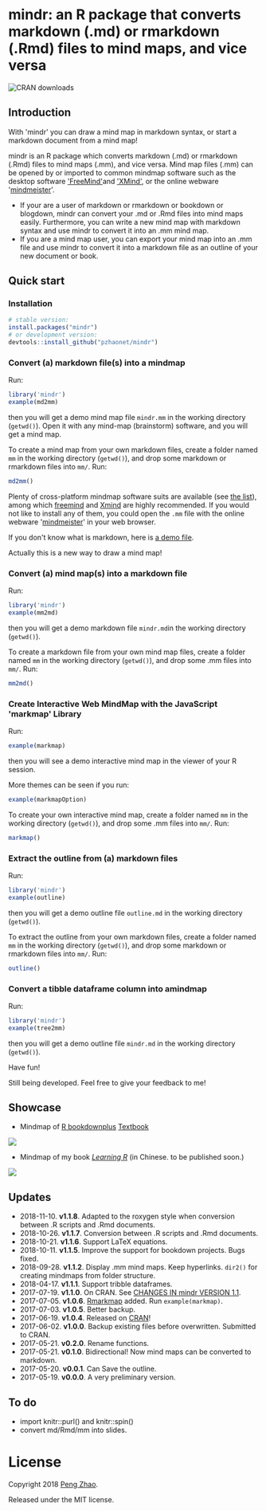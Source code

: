 # mindr: an R package that converts markdown (.md) or rmarkdown (.Rmd) files to mind maps, and vice versa

 ![CRAN downloads](http://cranlogs.r-pkg.org/badges/grand-total/mindr)

## Introduction

With 'mindr' you can draw a mind map in markdown syntax, or start a markdown document from a mind map!

mindr is an R package which converts markdown (.md) or rmarkdown (.Rmd) files to mind maps (.mm), and vice versa. Mind map files (.mm) can be opened by or imported to common mindmap software such as the desktop software ['FreeMind'](http://freemind.sourceforge.net/wiki/index.php/Main_Page)and ['XMind'](http://www.xmind.net), or the online webware '[mindmeister](https://www.mindmeister.com/)'.

- If your are a  user of markdown or  rmarkdown or bookdown or blogdown, mindr can convert your .md or .Rmd files into mind maps easily. Furthermore, you can write a new mind map with markdown syntax and use mindr to convert it into an .mm mind map.
- If you are a mind map user, you can export your mind map into an .mm file and use mindr to convert it into a markdown file as an outline of your new document or book.

## Quick start

### Installation

```R
# stable version:
install.packages("mindr")
# or development version:
devtools::install_github("pzhaonet/mindr")
```

### Convert (a) markdown file(s) into a mindmap 

Run: 

```R
library('mindr')
example(md2mm)
```
then you will get a demo mind map file `mindr.mm` in the working directory (`getwd()`). Open it with any mind-map (brainstorm) software, and you will get a mind map.

To create a mind map from your own markdown files, create a folder named `mm` in the working directory (`getwd()`), and drop some markdown or rmarkdown files into `mm/`. Run:

```R
md2mm()
```

Plenty of cross-platform mindmap software suits are available (see [the list](https://en.wikipedia.org/wiki/List_of_concept-_and_mind-mapping_software)), among which [freemind](http://freemind.sourceforge.net/wiki/index.php/Download) and [Xmind](http://www.xmind.net/download/win/) are highly recommended. If you would not like to install any of them, you could open the `.mm` file with the online webware '[mindmeister](https://www.mindmeister.com/)' in your web browser.

If you don't know what is markdown, here is [a demo file](https://github.com/pzhaonet/mindr/blob/master/inst/examples/md/bookdownplus1.md).

Actually this is a new way to draw a mind map!

### Convert (a) mind map(s) into a markdown file 

Run: 

```R
library('mindr')
example(mm2md)
```

then you will get a demo markdown file `mindr.md`in the working directory (`getwd()`). 

To create a markdown file from your own mind map files, create a folder named `mm` in the working directory (`getwd()`), and drop some .mm files into `mm/`. Run:

```R
mm2md()
```

### Create Interactive Web MindMap with the JavaScript 'markmap' Library

Run: 

```R
example(markmap)
```

then you will see a demo interactive mind map in the viewer of your R session. 

More themes can be seen if you run:

```R
example(markmapOption)
```

To create your own interactive mind map, create a folder named `mm` in the working directory (`getwd()`), and drop some .mm files into `mm/`. Run:

```R
markmap()
```

### Extract the outline from (a) markdown files

Run: 

```R
library('mindr')
example(outline)
```
then you will get a demo outline file `outline.md` in the working directory (`getwd()`). 

To extract the outline from your own markdown files, create a folder named `mm` in the working directory (`getwd()`), and drop some markdown or rmarkdown files into `mm/`. Run:

```R
outline()
```

### Convert a tibble dataframe column into amindmap

Run: 

```R
library('mindr')
example(tree2mm)
```
then you will get a demo outline file `mindr.md` in the working directory (`getwd()`). 

Have fun!

Still being developed. Feel free to give your feedback to me!

## Showcase

- Mindmap of [R bookdownplus](https://github.com/pzhaonet/bookdownplus) [Textbook](https://github.com/pzhaonet/bookdownplus-textbook)

![](https://raw.githubusercontent.com/pzhaonet/mindr/master/showcase/mindr_bookdownplus.jpg)

- Mindmap of my book [*Learning R*](http://xuer.pzhao.net/) (in Chinese. to be published soon.)

![](https://raw.githubusercontent.com/pzhaonet/mindr/master/showcase/mindr_xuer.jpg)

## Updates

- 2018-11-10. **v1.1.8**. Adapted to the roxygen style when conversion between .R scripts and .Rmd documents.
- 2018-10-26. **v1.1.7**. Conversion between .R scripts and .Rmd documents.
- 2018-10-21. **v1.1.6**. Support LaTeX equations.
- 2018-10-11. **v1.1.5**. Improve the support for bookdown projects. Bugs fixed.
- 2018-09-28. **v1.1.2**. Display .mm mind maps. Keep hyperlinks. `dir2()` for creating mindmaps from folder structure.
- 2018-04-17. **v1.1.1**. Support tribble dataframes.
- 2017-07-19. **v1.1.0**. On CRAN. See [CHANGES IN mindr VERSION 1.1](https://github.com/pzhaonet/mindr/releases/tag/v1.1).
- 2017-07-05. **v1.0.6**. [Rmarkmap](https://github.com/seifer08ms/Rmarkmap) added. Run `example(markmap)`.
- 2017-07-03. **v1.0.5**. Better backup.
- 2017-06-19. **v1.0.4**. Released on [CRAN](https://cran.r-project.org/web/packages/mindr)!
- 2017-06-02. **v1.0.0**. Backup existing files before overwritten. Submitted to CRAN.
- 2017-05-21. **v0.2.0**. Rename functions.
- 2017-05-21. **v0.1.0**. Bidirectional! Now mind maps can be converted to markdown.
- 2017-05-20. **v0.0.1**. Can Save the outline.
- 2017-05-19. **v0.0.0**. A very preliminary version.

## To do

- import knitr::purl() and knitr::spin()
- convert md/Rmd/mm into slides.

# License

Copyright 2018 [Peng Zhao](http://pzhao.org).

Released under the MIT license.

